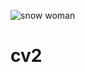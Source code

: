![snow woman](https://user-images.githubusercontent.com/65753056/113297974-a75bd180-933e-11eb-8e22-e95e3458301b.jpg)
# cv2

